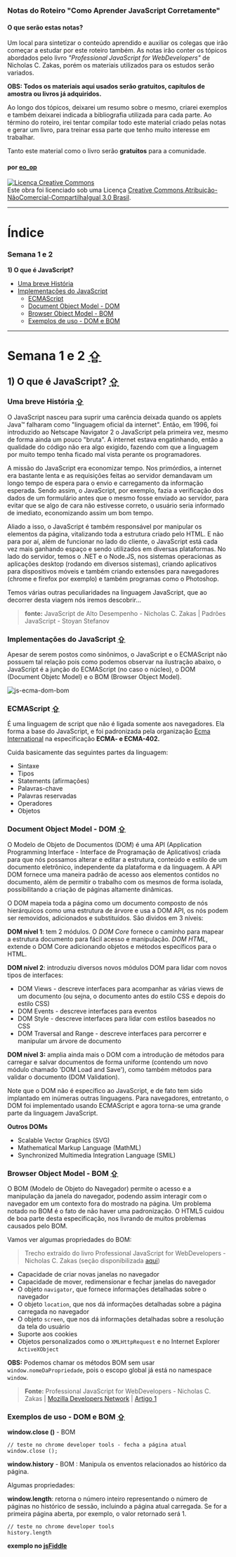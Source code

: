 ### Notas do Roteiro "Como Aprender JavaScript Corretamente"

#### O que serão estas notas?

Um local para sintetizar o conteúdo aprendido e auxiliar os colegas que irão começar a estudar por este roteiro também. As notas irão conter os tópicos abordados pelo livro *"Professional JavaScript for WebDevelopers"* de Nicholas C. Zakas, porém os materiais utilizados para os estudos serão variados. 

**OBS: Todos os materiais aqui usados serão gratuitos, capítulos de amostra ou livros já adquiridos.** 

Ao longo dos tópicos, deixarei um resumo sobre o mesmo, criarei exemplos e também deixarei indicada a bibliografia utilizada para cada parte. Ao término do roteiro, irei tentar compilar todo este material criado pelas notas e gerar um livro, para treinar essa parte que tenho muito interesse em trabalhar. 

Tanto este material como o livro serão **gratuitos** para a comunidade. 

#### por [eo_op](https://github.com/eoop/eo_op)

<a rel="license" href="http://creativecommons.org/licenses/by-nc-sa/3.0/br/deed.pt_BR"><img alt="Licença Creative Commons" style="border-width:0" src="http://i.creativecommons.org/l/by-nc-sa/3.0/br/88x31.png" /></a><br />Este obra foi licenciado sob uma Licença <a rel="license" href="http://creativecommons.org/licenses/by-nc-sa/3.0/br/deed.pt_BR">Creative Commons Atribuição-NãoComercial-CompartilhaIgual 3.0 Brasil</a>.

---

# Índice

### Semana 1 e 2

**1) O que é JavaScript?**

* [Uma breve História](#uma-breve-hist%C3%B3ria)
* [Implementações do JavaScript](#implementa%C3%A7%C3%B5es-do-javascript)
	* [ECMAScript](#ecmascript-)
	* [Document Object Model - DOM](#document-object-model---dom-)
	* [Browser Object Model - BOM](#browser-object-model---bom-)
	* [Exemplos de uso - DOM e BOM](#exemplos-de-uso---dom-e-bom-)

---

# Semana 1 e 2 [⇪](#%C3%8Dndice)

## 1) O que é JavaScript? [⇪](#%C3%8Dndice)

### Uma breve História [⇪](#%C3%8Dndice)

O JavaScript nasceu para suprir uma carência deixada quando os applets Java™ falharam como "linguagem oficial da internet". Então, em 1996, foi introduzido ao Netscape Navigator 2 o JavaScript pela primeira vez, mesmo de forma ainda um pouco "bruta". A internet estava engatinhando, então a qualidade do código não era algo exigido, fazendo com que a linguagem por muito tempo tenha ficado mal vista perante os programadores.

A missão do JavaScript era economizar tempo. Nos primórdios, a internet era bastante lenta e as requisições feitas ao servidor demandavam um longo tempo de espera para o envio e carregamento da informação esperada. Sendo assim, o JavaScript, por exemplo, fazia a verificação dos dados de um formulário antes que o mesmo fosse enviado ao servidor, para evitar que se algo de cara não estivesse correto, o usuário seria informado de imediato, economizando assim um bom tempo.

Aliado a isso, o JavaScript é também responsável por manipular os elementos da página, vitalizando toda a estrutura criado pelo HTML. E não para por aí, além de funcionar no lado do cliente, o JavaScript está cada vez mais ganhando espaço e sendo utilizados em diversas plataformas. No lado do servidor, temos o .NET e o Node.JS, nos sistemas operacionas as aplicações desktop (rodando em diversos sistemas), criando aplicativos para dispositivos móveis e também criando extensões para navegadores (chrome e firefox por exemplo) e também programas como o Photoshop.

Temos várias outras peculiaridades na linguagem JavaScript, que ao decorrer desta viagem nós iremos descobrir... 

> **fonte:** JavaScript de Alto Desempenho - Nicholas C. Zakas | Padrões JavaScript - Stoyan Stefanov

### Implementações do JavaScript [⇪](#%C3%8Dndice)

Apesar de serem postos como sinônimos, o JavaScript e o ECMAScript não possuem tal relação pois como podemos observar na ilustração abaixo, o JavaScript é a junção do ECMAScript (no caso o núcleo), o DOM (Document Objetc Model) e o BOM (Browser Object Model).

![js-ecma-dom-bom](http://i.imgur.com/78YVXKG.png)

### ECMAScript [⇪](#%C3%8Dndice)

É uma linguagem de script que não é ligada somente aos navegadores. Ela forma a base do JavaScript, e foi padronizada pela organização [Ecma International](http://www.ecma-international.org/) na especificação **ECMA- e ECMA-402.**

Cuida basicamente das seguintes partes da linguagem:

* Sintaxe
* Tipos
* Statements (afirmações)
* Palavras-chave
* Palavras reservadas
* Operadores
* Objetos

### Document Object Model - DOM [⇪](#%C3%8Dndice)

O Modelo de Objeto de Documentos (DOM) é uma API (Application Programming Interface - Interface de Programação de Aplicativos) criada para que nós possamos alterar e editar a estrutura, conteúdo e estilo de um documento eletrônico, independente da plataforma e da linguagem. A API DOM fornece uma maneira padrão de acesso aos elementos contidos no documento, além de permitir o trabalho com os mesmos de forma isolada, possibilitando a criação de páginas altamente dinâmicas. 

O DOM mapeia toda a página como um documento composto de nós hierárquicos como uma estrutura de árvore e usa a DOM API, os nós podem ser removidos, adicionados e substituídos. São dividos em 3 níveis:

**DOM nível 1**: tem 2 módulos. O *DOM Core* fornece o caminho para mapear a estrutura documento para fácil acesso e manipulação. *DOM HTML*, extende o DOM Core adicionando objetos e métodos específicos para o HTML.

**DOM nível 2**: introduziu diversos novos módulos DOM para lidar com novos tipos de interfaces:

* DOM Views - descreve interfaces para acompanhar as várias views de um documento (ou sejna, o documento antes do estilo CSS e depois do estilo CSS)
* DOM Events - descreve interfaces para eventos
* DOM Style - descreve interfaces para lidar com estilos baseados no CSS
* DOM Traversal and Range - descreve interfaces para percorrer e manipular um árvore de documento

**DOM nível 3:** amplia ainda mais o DOM com a introdução de métodos para carregar e salvar documentos de forma uniforme (contendo um novo módulo chamado 'DOM Load and Save'), como também métodos para validar o documento (DOM Validation).

Note que o DOM não é específico ao JavaScript, e de fato tem sido implantado em inúmeras outras linguagens. Para navegadores, entretanto, o DOM foi implementado usando ECMAScript e agora torna-se uma grande parte da linguagem JavaScript.

**Outros DOMs**

* Scalable Vector Graphics (SVG)
* Mathematical Markup Language (MathML)
* Synchronized Multimedia Integration Language (SMIL)

### Browser Object Model - BOM [⇪](#%C3%8Dndice)

O BOM (Modelo de Objeto do Navegador) permite o acesso e a manipulação da janela do navegador, podendo assim interagir com o navegador em um contexto fora do mostrado na página. Um problema notado no BOM é o fato de não haver uma padronização. O HTML5 cuidou de boa parte desta especificação, nos livrando de muitos problemas causados pelo BOM.

Vamos ver algumas propriedades do BOM: 

> Trecho extraído do livro Professional JavaScript for WebDevelopers - Nicholas C. Zakas (seção disponibilizada [aqui](http://www.amazon.com/Professional-JavaScript-Developers-Nicholas-Zakas/dp/1118026691))

* Capacidade de criar novas janelas no navegador
* Capacidade de mover, redimensionar e fechar janelas do navegador
* O objeto `navigator`, que fornece informações detalhadas sobre o navegador
* O objeto `location`, que nos dá informações detalhadas sobre a página carregada no navegador
* O objeto `screen`, que nos dá informações detalhadas sobre a resolução da tela do usuário
* Suporte aos cookies
* Objetos personalizados como o `XMLHttpRequest` e no Internet Explorer `ActiveXObject`

**OBS:** Podemos chamar os métodos BOM sem usar `window.nomeDaPropriedade`, pois o escopo global já está no namespace `window`.

> **Fonte:** Professional JavaScript for WebDevelopers - Nicholas C. Zakas | [Mozilla Developers Network](https://developer.mozilla.org/en-US/) | [Artigo 1](http://vkanakaraj.wordpress.com/2009/12/18/javascript-vs-dom-vs-bom-relationship-explained/)

### Exemplos de uso - DOM e BOM [⇪](#%C3%8Dndice)

**window.close ()** - BOM

``` 
// teste no chrome developer tools - fecha a página atual
window.close ();

```

**window.history** - BOM : Manipula os enventos relacionados ao histórico da página.

Algumas propriedades:

**window.length**: retorna o número inteiro representando o número de páginas no histórico de sessão, incluindo a página atual carregada. Se for a primeira página aberta, por exemplo, o valor retornado será 1.

```
// teste no chrome developer tools
history.length

```
**exemplo no [jsFiddle](http://jsfiddle.net/3cBys/2/)**




